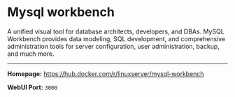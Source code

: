 # Mysql workbench

A unified visual tool for database architects, developers, and DBAs. MySQL Workbench provides data modeling, SQL development, and comprehensive administration tools for server configuration, user administration, backup, and much more.

---

**Homepage:** https://hub.docker.com/r/linuxserver/mysql-workbench

**WebUI Port:** `3000`